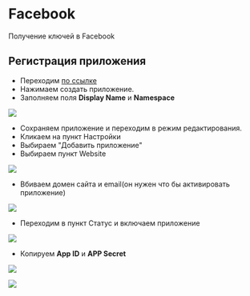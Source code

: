 # Facebook

Получение ключей в Facebook

## Регистрация приложения

- Переходим [по ссылке][1]
- Нажимаем создать приложение.
- Заполняем поля **Display Name** и **Namespace**

[![](https://file.modx.pro/files/d/a/e/dae95f96646d6262f51b27ac2f520ffcs.jpg)](https://file.modx.pro/files/d/a/e/dae95f96646d6262f51b27ac2f520ffc.png)

- Сохраняем приложение и переходим в режим редактирования.
- Кликаем на пункт Настройки
- Выбираем "Добавить приложение"
- Выбираем пункт Website

[![](https://file.modx.pro/files/9/2/3/9236870541cc5a56fb090b1dda79c966s.jpg)](https://file.modx.pro/files/9/2/3/9236870541cc5a56fb090b1dda79c966.png)

- Вбиваем домен сайта и email(он нужен что бы активировать приложение)

[![](https://file.modx.pro/files/a/9/4/a94dbd259c8cdfcd2de527b7fd0a23a4s.jpg)](https://file.modx.pro/files/a/9/4/a94dbd259c8cdfcd2de527b7fd0a23a4.png)

- Переходим в пункт Статус и включаем приложение

[![](https://file.modx.pro/files/5/1/f/51fba7266e286d4cd97d626044910e4es.jpg)](https://file.modx.pro/files/5/1/f/51fba7266e286d4cd97d626044910e4e.png)

- Копируем **App ID** и **APP Secret**

[![](https://file.modx.pro/files/5/9/9/59977528a10bff82d3a9d2a5417d216as.jpg)](https://file.modx.pro/files/5/9/9/59977528a10bff82d3a9d2a5417d216a.png)

[![](https://file.modx.pro/files/e/0/7/e070084b44b129fbeb24034be9c93387s.jpg)](https://file.modx.pro/files/e/0/7/e070084b44b129fbeb24034be9c93387.png)

[1]: https://developers.facebook.com/apps
